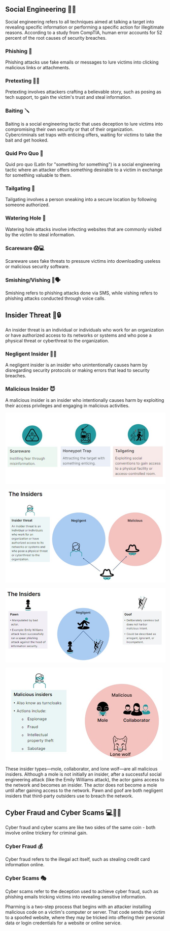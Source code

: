 ## Social Engineering 👥🔐

Social engineering refers to all techniques aimed at talking a target into revealing specific information or performing a specific action for illegitimate reasons. According to a study from CompTIA, human error accounts for 52 percent of the root causes of security breaches.

### Phishing 🎣

Phishing attacks use fake emails or messages to lure victims into clicking malicious links or attachments.

### Pretexting 🕵️‍♂️

Pretexting involves attackers crafting a believable story, such as posing as tech support, to gain the victim's trust and steal information.

### Baiting 🪛

Baiting is a social engineering tactic that uses deception to lure victims into compromising their own security or that of their organization. Cybercriminals set traps with enticing offers, waiting for victims to take the bait and get hooked.

### Quid Pro Quo 🔄

Quid pro quo (Latin for "something for something") is a social engineering tactic where an attacker offers something desirable to a victim in exchange for something valuable to them.

### Tailgating 🚪

Tailgating involves a person sneaking into a secure location by following someone authorized.

### Watering Hole 🌊

Watering hole attacks involve infecting websites that are commonly visited by the victim to steal information.

### Scareware 😱💻

Scareware uses fake threats to pressure victims into downloading useless or malicious security software.

### Smishing/Vishing 📲🗣️

Smishing refers to phishing attacks done via SMS, while vishing refers to phishing attacks conducted through voice calls.

## Insider Threat 👤🔒

An insider threat is an individual or individuals who work for an organization or have authorized access to its networks or systems and who pose a physical threat or cyberthreat to the organization.

### Negligent Insider 🤷‍♂️

A negligent insider is an insider who unintentionally causes harm by disregarding security protocols or making errors that lead to security breaches.

### Malicious Insider 😈

A malicious insider is an insider who intentionally causes harm by exploiting their access privileges and engaging in malicious activities.

![Types of Social Engineering](./Images/types_of_social_engineering.jpg)

![Insider Threat](./Images/insider_threat_negligent_malicius.jpg)

![Negligent Insider](./Images/insider_negligen.jpg)

![Malicious Insider](./Images/insider_malicius.jpg)

These insider types—mole, collaborator, and lone wolf—are all malicious insiders. Although a mole is not initially an insider, after a successful social engineering attack (like the Emily Williams attack), the actor gains access to the network and becomes an insider. The actor does not become a mole until after gaining access to the network. Pawn and goof are both negligent insiders that third-party outsiders use to breach the network.

## Cyber Fraud and Cyber Scams 💻🕵️‍♂️

Cyber fraud and cyber scams are like two sides of the same coin - both involve online trickery for criminal gain.

### Cyber Fraud 💰

Cyber fraud refers to the illegal act itself, such as stealing credit card information online.

### Cyber Scams 🎭

Cyber scams refer to the deception used to achieve cyber fraud, such as phishing emails tricking victims into revealing sensitive information.

Pharming is a two-step process that begins with an attacker installing malicious code on a victim's computer or server. That code sends the victim to a spoofed website, where they may be tricked into offering their personal data or login credentials for a website or online service.